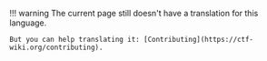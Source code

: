 !!! warning
    The current page still doesn't have a translation for this language.

    But you can help translating it: [Contributing](https://ctf-wiki.org/contributing).

